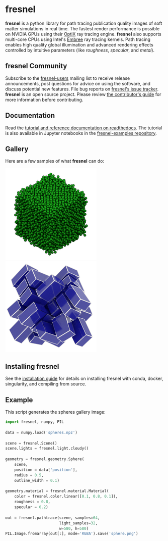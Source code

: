 # fresnel

**fresnel** is a python library for path tracing publication quality images of soft matter simulations in real time.
The fastest render performance is possible on NVIDIA GPUs using their [OptiX](https://developer.nvidia.com/optix)
ray tracing engine. **fresnel** also supports multi-core CPUs using Intel's [Embree](https://embree.github.io/)
ray tracing kernels. Path tracing enables high quality global illumination and advanced rendering effects controlled by
intuitive parameters (like *roughness*, *specular*, and *metal*).

## fresnel Community

Subscribe to the [fresnel-users](https://groups.google.com/d/forum/fresnel-users) mailing list to receive release
announcements, post questions for advice on using the software, and discuss potential new features. File bug reports
on [fresnel's issue tracker](https://github.com/glotzerlab/fresnel/issues). **fresnel** is an open source project.
Please review [the contributor's guide](CONTRIBUTING.md) for more information before contributing.

## Documentation

Read the [tutorial and reference documentation on readthedocs](https://fresnel.readthedocs.io/). The tutorial
is also available in Jupyter notebooks in the [fresnel-examples repository](https://github.com/glotzerlab/fresnel-examples).

## Gallery

Here are a few samples of what **fresnel** can do:

[<img src="doc/gallery/sphere.png" width="290" />](doc/gallery/sphere.py)
[<img src="doc/gallery/cuboid.png" width="290" />](doc/gallery/cuboid.py)

## Installing fresnel

See the [installation guide](INSTALLING.rst) for details on installing fresnel with conda, docker, singularity,
and compiling from source.

## Example

This script generates the spheres gallery image:

```python
import fresnel, numpy, PIL

data = numpy.load('spheres.npz')

scene = fresnel.Scene()
scene.lights = fresnel.light.cloudy()

geometry = fresnel.geometry.Sphere(
    scene,
    position = data['position'],
    radius = 0.5,
    outline_width = 0.1)

geometry.material = fresnel.material.Material(
    color = fresnel.color.linear([0.1, 0.8, 0.1]),
    roughness = 0.8,
    specular = 0.2)

out = fresnel.pathtrace(scene, samples=64,
                        light_samples=32,
                        w=580, h=580)
PIL.Image.fromarray(out[:], mode='RGBA').save('sphere.png')
```
